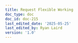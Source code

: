 ```yaml
---
title: Request Flexible Working
doc_type: doc
doc_id: doc-215
last_edited_date: '2025-05-25'
last_edited_by: Ryan Laird
version: '1.0'
---
```


<!-- Unsupported block type: unsupported -->
